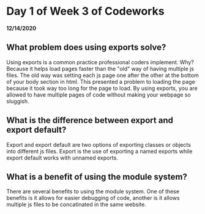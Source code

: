 # Day 1 of Week 3 of Codeworks
__12/14/2020__

## What problem does using exports solve?
 Using exports is a common practice professional coders implement. Why? Because it helps load pages faster than the "old" way of having multiple js files. The old way was setting each js page one after the other at the bottom of your body section in html. This presented a problem to loading the page because it took way too long for the page to load. By using exports, you are allowed to have multiple pages of code without making your webpage so sluggish.

## What is the difference between export and export default?

 Export and export default are two options of exporting classes or objects into different js files. Export is the use of exporting a named exports while export default works with unnamed exports.

## What is a benefit of using the module system?
 
 There are several benefits to using the module system. One of these benefits is it allows for easier debugging of code, another is it allows multiple js files to be concatinated in the same website.

 

